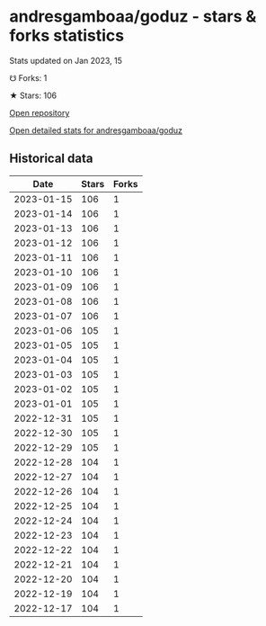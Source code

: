 # andresgamboaa/goduz - stars & forks statistics

Stats updated on Jan 2023, 15

☋ Forks: 1

★ Stars: 106

[Open repository](https://github.com/andresgamboaa/goduz)

[Open detailed stats for andresgamboaa/goduz](https://reviewgithub.com/rep/andresgamboaa/goduz)

## Historical data
| Date | Stars | Forks |
|------|-------|-------|
| 2023-01-15 | 106 | 1 | 
| 2023-01-14 | 106 | 1 | 
| 2023-01-13 | 106 | 1 | 
| 2023-01-12 | 106 | 1 | 
| 2023-01-11 | 106 | 1 | 
| 2023-01-10 | 106 | 1 | 
| 2023-01-09 | 106 | 1 | 
| 2023-01-08 | 106 | 1 | 
| 2023-01-07 | 106 | 1 | 
| 2023-01-06 | 105 | 1 | 
| 2023-01-05 | 105 | 1 | 
| 2023-01-04 | 105 | 1 | 
| 2023-01-03 | 105 | 1 | 
| 2023-01-02 | 105 | 1 | 
| 2023-01-01 | 105 | 1 | 
| 2022-12-31 | 105 | 1 | 
| 2022-12-30 | 105 | 1 | 
| 2022-12-29 | 105 | 1 | 
| 2022-12-28 | 104 | 1 | 
| 2022-12-27 | 104 | 1 | 
| 2022-12-26 | 104 | 1 | 
| 2022-12-25 | 104 | 1 | 
| 2022-12-24 | 104 | 1 | 
| 2022-12-23 | 104 | 1 | 
| 2022-12-22 | 104 | 1 | 
| 2022-12-21 | 104 | 1 | 
| 2022-12-20 | 104 | 1 | 
| 2022-12-19 | 104 | 1 | 
| 2022-12-17 | 104 | 1 | 

